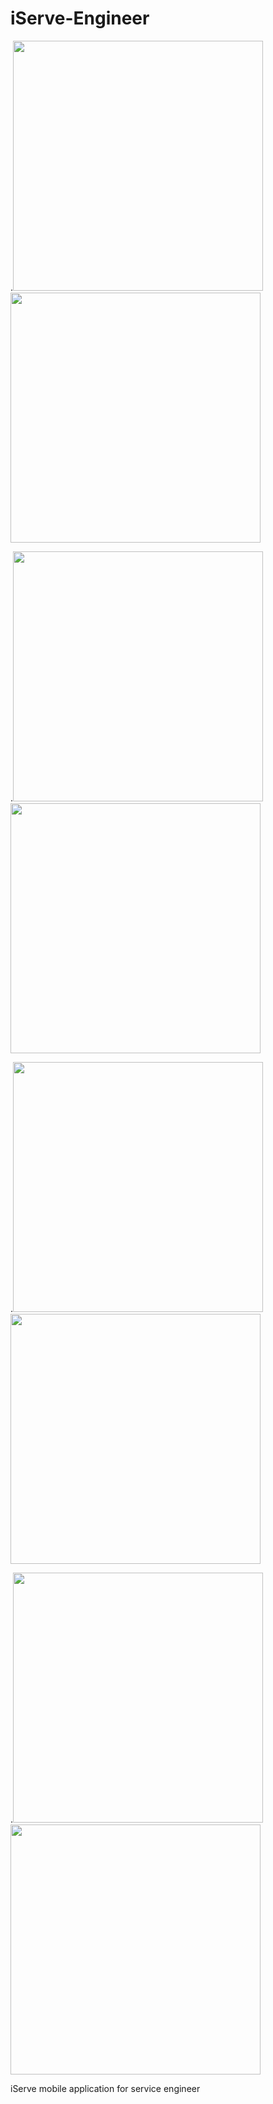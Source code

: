 # iServe-Engineer

.<img src="https://github.com/NxtLife-Products/iServe-Engineer/blob/master/iServe%20Engineer%20demo%20pics/iServeEngineer0.png" width="400" />
<img src="https://github.com/NxtLife-Products/iServe-Engineer/blob/master/iServe%20Engineer%20demo%20pics/iServeEngineer1.png" width="400" />

.<img src="https://github.com/NxtLife-Products/iServe-Engineer/blob/master/iServe%20Engineer%20demo%20pics/iServeEngineer2.png" width="400" />
<img src="https://github.com/NxtLife-Products/iServe-Engineer/blob/master/iServe%20Engineer%20demo%20pics/iServeEngineer3.png" width="400" />

.<img src="https://github.com/NxtLife-Products/iServe-Engineer/blob/master/iServe%20Engineer%20demo%20pics/iServeEngineer4.png" width="400" />
<img src="https://github.com/NxtLife-Products/iServe-Engineer/blob/master/iServe%20Engineer%20demo%20pics/iServeEngineer5.png" width="400" />

.<img src="https://github.com/NxtLife-Products/iServe-Engineer/blob/master/iServe%20Engineer%20demo%20pics/iServeEngineer6.png" width="400" />
<img src="https://github.com/NxtLife-Products/iServe-Engineer/blob/master/iServe%20Engineer%20demo%20pics/iServeEngineer7.png" width="400" />

iServe mobile application for service engineer

